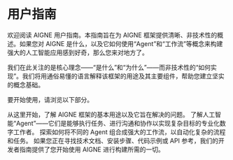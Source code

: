 # 用户指南

欢迎阅读 AIGNE 用户指南。本指南旨在为 AIGNE 框架提供清晰、非技术性的概述。如果您对 AIGNE 是什么，以及它如何使用“Agent”和“工作流”等概念来构建强大的人工智能应用感到好奇，那么您来对地方了。

我们在此关注的是核心理念——“是什么”和“为什么”——而非技术性的“如何实现”。我们将用通俗易懂的语言解释该框架的用途及其主要组件，帮助您建立坚实的概念基础。

要开始使用，请浏览以下部分。

<x-cards data-columns="3">
  <x-card data-title="什么是 AIGNE？" data-icon="lucide:help-circle" data-href="/user-guide/what-is-aigne">
    从这里开始，了解 AIGNE 框架的基本用途以及它旨在解决的问题。
  </x-card>
  <x-card data-title="理解 Agent" data-icon="lucide:bot" data-href="/user-guide/understanding-agents">
    了解人工智能“Agent”——它们是能够执行任务、进行沟通和协作以实现复杂目标的专业化数字工作者。
  </x-card>
  <x-card data-title="使用工作流进行构建" data-icon="lucide:workflow" data-href="/user-guide/building-with-workflows">
    探索如何将不同的 Agent 组合成强大的工作流，以自动化复杂的流程和任务。
  </x-card>
</x-cards>

<x-card data-title="面向开发者" data-icon="lucide:code-2" data-horizontal="true" data-href="/developer-guide" data-cta="查看开发者指南">
  如果您正在寻找技术文档、安装步骤、代码示例或 API 参考，我们的开发者指南提供了您开始使用 AIGNE 进行构建所需的一切。
</x-card>
